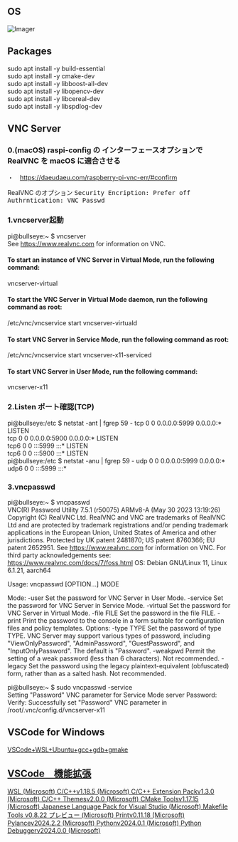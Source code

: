 ## OS
![Imager](https://github.com/tmatsugaki/SocketClientServer/assets/922740/c70e6cca-fb1a-46ef-8cdc-b0fe612486c4)<br>
## Packages
sudo apt install -y build-essential<br>
sudo apt install -y cmake-dev<br>
sudo apt install -y libboost-all-dev<br>
sudo apt install -y libopencv-dev<br>
sudo apt install -y libcereal-dev<br>
sudo apt install -y libspdlog-dev<br>
## VNC Server
### 0.(macOS) raspi-config の インターフェースオプションで RealVNC を macOS に適合させる
・　<a href="https://daeudaeu.com/raspberry-pi-vnc-err/#confirm">https://daeudaeu.com/raspberry-pi-vnc-err/#confirm</a>

RealVNC のオプション
<tt>Security
  Encription: Prefer off
  Authrntication: VNC Passwd</tt>

### 1.vncserver起動
pi@bullseye:~ $ vncserver<br>
See https://www.realvnc.com for information on VNC.

#### To start an instance of VNC Server in Virtual Mode, run the following command:<br>
  vncserver-virtual

#### To start the VNC Server in Virtual Mode daemon, run the following command as root:<br>
  /etc/vnc/vncservice start vncserver-virtuald

#### To start VNC Server in Service Mode, run the following command as root:<br>
  /etc/vnc/vncservice start vncserver-x11-serviced

#### To start VNC Server in User Mode, run the following command:<br>
  vncserver-x11

### 2.Listen ポート確認(TCP)
pi@bullseye:/etc $ netstat -ant | fgrep 59 -
tcp        0      0 0.0.0.0:5999            0.0.0.0:*               LISTEN     
tcp        0      0 0.0.0.0:5900            0.0.0.0:*               LISTEN     
tcp6       0      0 :::5999                 :::*                    LISTEN     
tcp6       0      0 :::5900                 :::*                    LISTEN     
pi@bullseye:/etc $ netstat -anu | fgrep 59 -
udp        0      0 0.0.0.0:5999            0.0.0.0:*                          
udp6       0      0 :::5999                 :::*         <br>

### 3.vncpasswd
pi@bullseye:~ $ vncpasswd<br>
VNC(R) Password Utility 7.5.1 (r50075) ARMv8-A (May 30 2023 13:19:26)
Copyright (C) RealVNC Ltd.
RealVNC and VNC are trademarks of RealVNC Ltd and are protected by trademark
registrations and/or pending trademark applications in the European Union,
United States of America and other jurisdictions.
Protected by UK patent 2481870; US patent 8760366; EU patent 2652951.
See https://www.realvnc.com for information on VNC.
For third party acknowledgements see:
https://www.realvnc.com/docs/7/foss.html
OS: Debian GNU/Linux 11, Linux 6.1.21, aarch64

Usage: vncpasswd [OPTION...] MODE

Mode:
  -user       Set the password for VNC Server in User Mode.
  -service    Set the password for VNC Server in Service Mode.
  -virtual    Set the password for VNC Server in Virtual Mode.
  -file FILE  Set the password in the file FILE.
  -print      Print the password to the console in a form suitable for
              configuration files and policy templates.
Options:
  -type TYPE  Set the password of type TYPE. VNC Server may support various
              types of password, including "ViewOnlyPassword",
              "AdminPassword", "GuestPassword", and
              "InputOnlyPassword". The default is "Password".
  -weakpwd    Permit the setting of a weak password (less than 6 characters).
              Not recommended.
  -legacy     Set the password using the legacy plaintext-equivalent
              (obfuscated) form, rather than as a salted hash.
              Not recommended.

pi@bullseye:~ $ sudo vncpasswd -service<br>
Setting "Password" VNC parameter for Service Mode server
Password:
Verify:
Successfully set "Password" VNC parameter in /root/.vnc/config.d/vncserver-x11
## VSCode for Windows
<a href="https://zenn.dev/boiledorange73/articles/0056-wsl-vsc-gcc">VSCode+WSL+Ubuntu+gcc+gdb+gmake
## VSCode　機能拡張
WSL (Microsoft)
C/C++v1.18.5 (Microsoft)
C/C++ Extension Packv1.3.0 (Microsoft)
C/C++ Themesv2.0.0 (Microsoft)
CMake Toolsv1.17.15 (Microsoft)
Japanese Language Pack for Visual Studio (Microsoft)
Makefile Tools v0.8.22 プレビュー (Microsoft)
Printv0.11.18 (Microsoft)
Pylancev2024.2.2 (Microsoft)
Pythonv2024.0.1 (Microsoft)
Python Debuggerv2024.0.0 (Microsoft)
